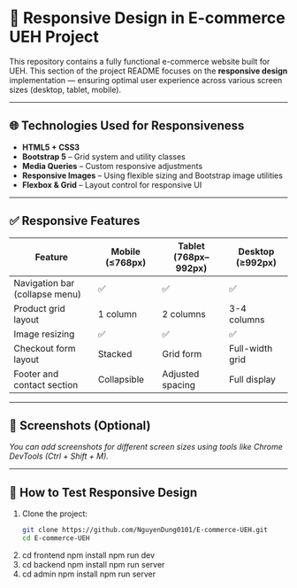 # 📱 Responsive Design in E-commerce UEH Project

This repository contains a fully functional e-commerce website built for UEH. This section of the project README focuses on the **responsive design** implementation — ensuring optimal user experience across various screen sizes (desktop, tablet, mobile).

---

## 🌐 Technologies Used for Responsiveness

- **HTML5 + CSS3**
- **Bootstrap 5** – Grid system and utility classes
- **Media Queries** – Custom responsive adjustments
- **Responsive Images** – Using flexible sizing and Bootstrap image utilities
- **Flexbox & Grid** – Layout control for responsive UI

---

## ✅ Responsive Features

| Feature                         | Mobile (≤768px) | Tablet (768px–992px) | Desktop (≥992px) |
|---------------------------------|-----------------|----------------------|------------------|
| Navigation bar (collapse menu)  | ✅               | ✅                    | ✅                |
| Product grid layout             | 1 column        | 2 columns            | 3-4 columns      |
| Image resizing                  | ✅               | ✅                    | ✅                |
| Checkout form layout            | Stacked         | Grid form            | Full-width grid  |
| Footer and contact section      | Collapsible     | Adjusted spacing     | Full display     |

---

## 📸 Screenshots (Optional)

_You can add screenshots for different screen sizes using tools like Chrome DevTools (Ctrl + Shift + M)._

---

## 🧪 How to Test Responsive Design

1. Clone the project:
   ```bash
   git clone https://github.com/NguyenDung0101/E-commerce-UEH.git
   cd E-commerce-UEH
2. cd frontend
   npm install
   npm run dev
3. cd backend
   npm install
   npm run server
4. cd admin
   npm install
   npm run server
